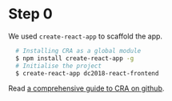 # Step 0

We used `create-react-app` to scaffold the app.

```bash
  # Installing CRA as a global module
  $ npm install create-react-app -g
  # Initialise the project
  $ create-react-app dc2018-react-frontend
```

Read [a comprehensive guide to CRA on github](https://github.com/facebook/create-react-app).
